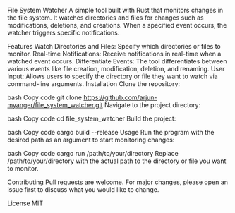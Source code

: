 File System Watcher
A simple tool built with Rust that monitors changes in the file system. It watches directories and files for changes such as modifications, deletions, and creations. When a specified event occurs, the watcher triggers specific notifications.

Features
Watch Directories and Files: Specify which directories or files to monitor.
Real-time Notifications: Receive notifications in real-time when a watched event occurs.
Differentiate Events: The tool differentiates between various events like file creation, modification, deletion, and renaming.
User Input: Allows users to specify the directory or file they want to watch via command-line arguments.
Installation
Clone the repository:

bash
Copy code
git clone https://github.com/arjun-myanger/file_system_watcher.git
Navigate to the project directory:

bash
Copy code
cd file_system_watcher
Build the project:

bash
Copy code
cargo build --release
Usage
Run the program with the desired path as an argument to start monitoring changes:

bash
Copy code
cargo run /path/to/your/directory
Replace /path/to/your/directory with the actual path to the directory or file you want to monitor.

Contributing
Pull requests are welcome. For major changes, please open an issue first to discuss what you would like to change.

License
MIT





